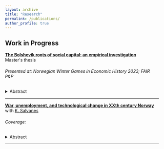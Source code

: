 ```yaml
---
layout: archive
title: "Research"
permalink: /publications/
author_profile: true
---
```


## Work in Progress

[**The Bolshevik roots of social capital: an empirical investigation**](/files/redscare_Italy_Cervellera.pdf) <br>
Master's thesis

###### Presented at: Norwegian Winter Games in Economic History 2023; FAIR P&P


  <details>
    <summary> Abstract </summary>
    
  </details> 
    
---

[**War, unemployment, and technological change in XXth century Norway**]() <br>
with [K. Salvanes](https://sites.google.com/view/kjellsalvanes)

###### Coverage: 

  <details>
    <summary> Abstract </summary>
    
  </details> 
    
---
